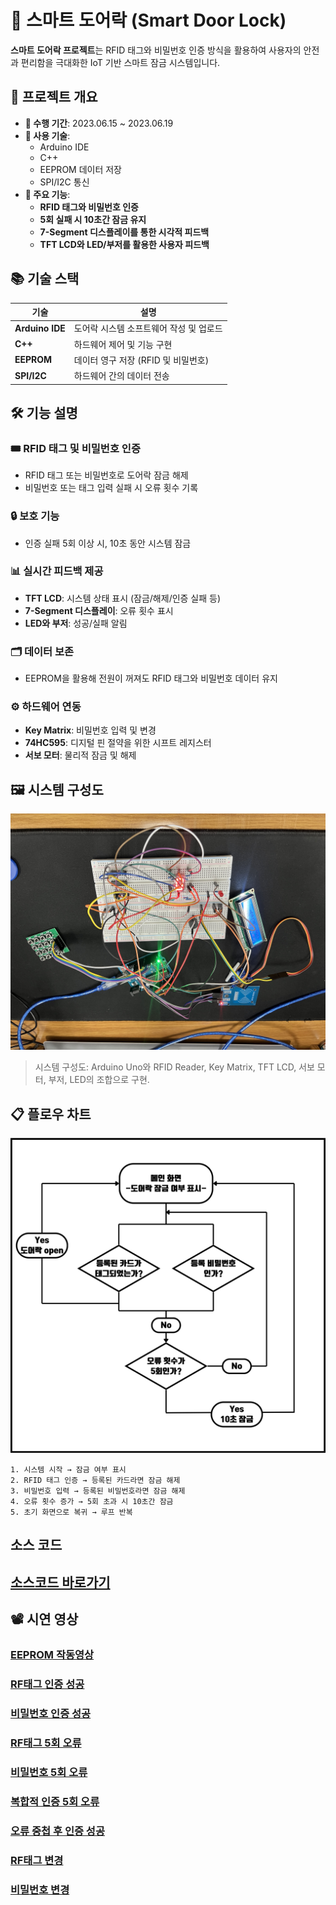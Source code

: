 # 🌟 **스마트 도어락** (Smart Door Lock)  
**스마트 도어락 프로젝트**는 RFID 태그와 비밀번호 인증 방식을 활용하여 사용자의 안전과 편리함을 극대화한 IoT 기반 스마트 잠금 시스템입니다.

## 📌 **프로젝트 개요**  
- **📅 수행 기간**: 2023.06.15 ~ 2023.06.19  
- **🔧 사용 기술**:  
  - Arduino IDE  
  - C++  
  - EEPROM 데이터 저장  
  - SPI/I2C 통신  
- **🎯 주요 기능**:  
  - **RFID 태그와 비밀번호 인증**  
  - **5회 실패 시 10초간 잠금 유지**  
  - **7-Segment 디스플레이를 통한 시각적 피드백**  
  - **TFT LCD와 LED/부저를 활용한 사용자 피드백**



## 📚 **기술 스택**

| 기술           | 설명                                           |
|----------------|----------------------------------------------|
| **Arduino IDE** | 도어락 시스템 소프트웨어 작성 및 업로드           |
| **C++**         | 하드웨어 제어 및 기능 구현                     |
| **EEPROM**      | 데이터 영구 저장 (RFID 및 비밀번호)             |
| **SPI/I2C**     | 하드웨어 간의 데이터 전송                      |

## 🛠 **기능 설명**  

### 🎟 **RFID 태그 및 비밀번호 인증**
- RFID 태그 또는 비밀번호로 도어락 잠금 해제  
- 비밀번호 또는 태그 입력 실패 시 오류 횟수 기록  

### 🔒 **보호 기능**
- 인증 실패 5회 이상 시, 10초 동안 시스템 잠금  

### 📊 **실시간 피드백 제공**
- **TFT LCD**: 시스템 상태 표시 (잠금/해제/인증 실패 등)  
- **7-Segment 디스플레이**: 오류 횟수 표시  
- **LED와 부저**: 성공/실패 알림  

### 🗂 **데이터 보존**
- EEPROM을 활용해 전원이 꺼져도 RFID 태그와 비밀번호 데이터 유지  

### ⚙️ **하드웨어 연동**
- **Key Matrix**: 비밀번호 입력 및 변경  
- **74HC595**: 디지털 핀 절약을 위한 시프트 레지스터  
- **서보 모터**: 물리적 잠금 및 해제  


## 🖼 **시스템 구성도**  

![alt text](<img/구성1.jpg>)
> 시스템 구성도: Arduino Uno와 RFID Reader, Key Matrix, TFT LCD, 서보 모터, 부저, LED의 조합으로 구현.  


## 📋 **플로우 차트** 

![alt text](<img/아두이노 플로차트.png>)

```plaintext
1. 시스템 시작 → 잠금 여부 표시
2. RFID 태그 인증 → 등록된 카드라면 잠금 해제
3. 비밀번호 입력 → 등록된 비밀번호라면 잠금 해제
4. 오류 횟수 증가 → 5회 초과 시 10초간 잠금
5. 초기 화면으로 복귀 → 루프 반복
```

## **소스 코드**

## [소스코드 바로가기](/src/)

## 📽 **시연 영상**

###  [EEPROM 작동영상](./video/EEPROM작동영상.mp4)  

###  [RF태그 인증 성공](./video/RF태그인증성공.mp4)

### [비밀번호 인증 성공](./video/비밀번호인증성공.mp4)

### [RF태그 5회 오류](./video/RF태그5회오류.mp4)

### [비밀번호 5회 오류](./video/비밀번호5회오류.mp4)

### [복합적 인증 5회 오류](./video/복합적인증5회오류.mp4)

### [오류 중첩 후 인증 성공](./video/오류중첩후인증성공.mp4)

### [RF태그 변경](./video/RF태그변경.mp4)

### [비밀번호 변경](./video/비밀번호변경.mp4)

